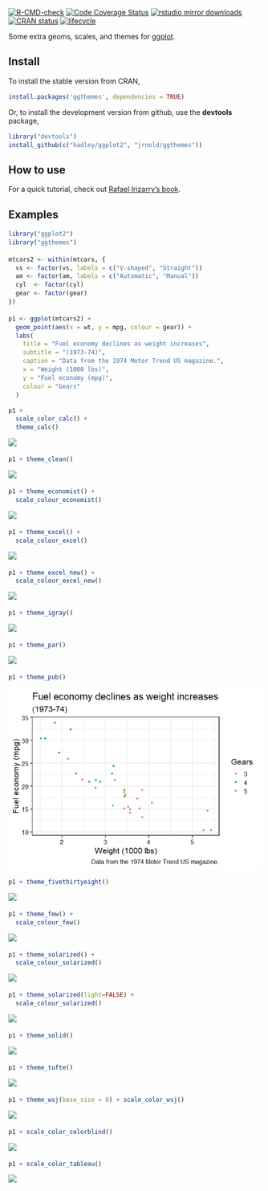 
<!-- README.md is generated from README.Rmd. Please edit that file -->

[![R-CMD-check](https://github.com/jrnold/ggthemes/actions/workflows/R-CMD-check.yaml/badge.svg)](https://github.com/jrnold/ggthemes/actions/workflows/R-CMD-check.yaml)
[![Code Coverage
Status](https://codecov.io/gh/jrnold/ggthemes/branch/master/graph/badge.svg)](https://codecov.io/github/jrnold/ggthemes?branch=master)
[![rstudio mirror
downloads](http://cranlogs.r-pkg.org/badges/ggthemes)](https://github.com/metacran/cranlogs.app)
[![CRAN
status](https://www.r-pkg.org/badges/version/ggthemes)](https://CRAN.R-project.org/package=ggthemes)
[![lifecycle](https://img.shields.io/badge/lifecycle-stable-brightgreen.svg)](https://www.tidyverse.org/lifecycle/#stable)

Some extra geoms, scales, and themes for
[ggplot](https://ggplot2.tidyverse.org/).

## Install

To install the stable version from CRAN,

``` r
install.packages('ggthemes', dependencies = TRUE)
```

Or, to install the development version from github, use the **devtools**
package,

``` r
library("devtools")
install_github(c("hadley/ggplot2", "jrnold/ggthemes"))
```

## How to use

For a quick tutorial, check out [Rafael Irizarry’s
book](https://rafalab.github.io/dsbook/ggplot2.html#add-on-packages).

## Examples

``` r
library("ggplot2")
library("ggthemes")

mtcars2 <- within(mtcars, {
  vs <- factor(vs, labels = c("V-shaped", "Straight"))
  am <- factor(am, labels = c("Automatic", "Manual"))
  cyl  <- factor(cyl)
  gear <- factor(gear)
})

p1 <- ggplot(mtcars2) +
  geom_point(aes(x = wt, y = mpg, colour = gear)) +
  labs(
    title = "Fuel economy declines as weight increases",
    subtitle = "(1973-74)",
    caption = "Data from the 1974 Motor Trend US magazine.",
    x = "Weight (1000 lbs)",
    y = "Fuel economy (mpg)",
    colour = "Gears"
  )
```

``` r
p1 +
  scale_color_calc() +
  theme_calc()
```

![](man/figures/README-theme_calc-1.png)<!-- -->

``` r
p1 + theme_clean()
```

![](man/figures/README-theme_clean-1.png)<!-- -->

``` r
p1 + theme_economist() +
  scale_colour_economist()
```

![](man/figures/README-theme_economist-1.png)<!-- -->

``` r
p1 + theme_excel() +
  scale_colour_excel()
```

![](man/figures/README-theme_excel-1.png)<!-- -->

``` r
p1 + theme_excel_new() +
  scale_colour_excel_new()
```

![](man/figures/README-theme_excel_new-1.png)<!-- -->

``` r
p1 + theme_igray()
```

![](man/figures/README-theme_igray-1.png)<!-- -->

``` r
p1 + theme_par()
```

![](man/figures/README-theme_par-1.png)<!-- -->

``` r
p1 + theme_pub()
```

![](man/figures/README-theme_pub-1.png)<!-- -->

``` r
p1 + theme_fivethirtyeight()
```

![](man/figures/README-theme_fivethirtyeight-1.png)<!-- -->

``` r
p1 + theme_few() +
  scale_colour_few()
```

![](man/figures/README-theme_few-1.png)<!-- -->

``` r
p1 + theme_solarized() +
  scale_colour_solarized()
```

![](man/figures/README-theme_solarized-1.png)<!-- -->

``` r
p1 + theme_solarized(light=FALSE) +
  scale_colour_solarized()
```

![](man/figures/README-theme_solarized_dark-1.png)<!-- -->

``` r
p1 + theme_solid()
```

![](man/figures/README-theme_solid-1.png)<!-- -->

``` r
p1 + theme_tufte()
```

![](man/figures/README-theme_stata-1.png)<!-- -->

``` r
p1 + theme_wsj(base_size = 8) + scale_color_wsj()
```

![](man/figures/README-theme_wsj-1.png)<!-- -->

``` r
p1 + scale_color_colorblind()
```

![](man/figures/README-scale_colorblind-1.png)<!-- -->

``` r
p1 + scale_color_tableau()
```

![](man/figures/README-scale_color_tableau-1.png)<!-- -->
